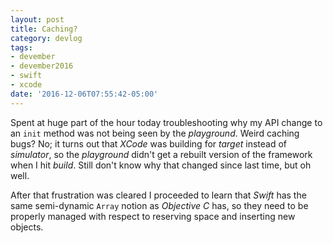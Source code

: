 ```yaml
---
layout: post
title: Caching?
category: devlog
tags:
- devember
- devember2016
- swift
- xcode
date: '2016-12-06T07:55:42-05:00'
---
```

Spent at huge part of the hour today troubleshooting why my API change to an `init` method was not being seen by the *playground*. Weird caching bugs? No; it turns out that *XCode* was building for *target* instead of *simulator*, so the *playground* didn't get a rebuilt version of the framework when I hit *build*. Still don't know why that changed since last time, but oh well.

After that frustration was cleared I proceeded to learn that *Swift* has the same semi-dynamic `Array` notion as *Objective C* has, so they need to be properly managed with respect to reserving space and inserting new objects.